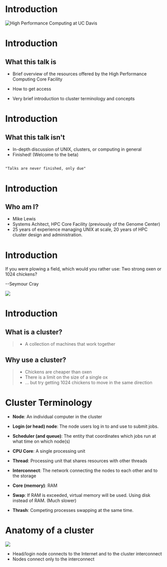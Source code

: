 # Introduction

![High Performance Computing at UC Davis](images/HPC-unit-signature.png)

# Introduction

## What this talk is

* Brief overview of the resources offered by the High Performance Computing
  Core Facility

* How to get access

* Very brief introduction to cluster terminology and concepts

# Introduction

## What this talk isn't

* In-depth discussion of UNIX, clusters, or computing in general
* Finished!  (Welcome to the beta)

##

	"Talks are never finished, only due"

# Introduction

## Who am I?

* Mike Lewis
* Systems Achitect, HPC Core Facility (previously of the Genome Center)
* 25 years of experience managing UNIX at scale, 20 years of HPC cluster
  design and administration.

# Introduction

If you were plowing a field, which would you rather use: Two strong oxen 
or 1024 chickens?

--Seymour Cray

![](images/CrayXMP_Feathered.jpg)

# Introduction

## What is a cluster?

> - A collection of machines that work together

## Why use a cluster?

> - Chickens are cheaper than oxen
> - There is a limit on the size of a single ox
> - ... but try getting 1024 chickens to move in the same direction

# Cluster Terminology

* **Node**:
An individual computer in the cluster

* **Login (or head) node**:
The node users log in to and use to submit jobs.

* **Scheduler (and queue)**:
The entity that coordinates which jobs run at what time on which node(s)

* **CPU Core**:
A single processing unit

* **Thread**:
Processing unit that shares resources with other threads

* **Interconnect**:
The network connecting the nodes to each other and to the storage

* **Core (memory)**:
RAM

* **Swap**:
If RAM is exceeded, virtual memory will be used.  Using disk instead of RAM.
(Much slower)

* **Thrash**:
Competing processes swapping at the same time.

# Anatomy of a cluster

![](images/cluster_diagram.png)

* Head/login node connects to the Internet and to the cluster interconnect
* Nodes connect only to the interconnect
